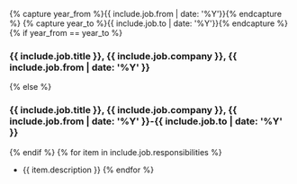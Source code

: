 {% capture year_from %}{{ include.job.from | date: '%Y'}}{% endcapture %}
{% capture year_to %}{{ include.job.to | date: '%Y'}}{% endcapture %}
{% if year_from == year_to %}
### {{ include.job.title }}, {{ include.job.company }}, {{ include.job.from | date: '%Y' }}
{% else %}
### {{ include.job.title }}, {{ include.job.company }}, {{ include.job.from | date: '%Y' }}-{{ include.job.to | date: '%Y' }}
{% endif %}
{% for item in include.job.responsibilities %}
* {{ item.description }}
{% endfor %}